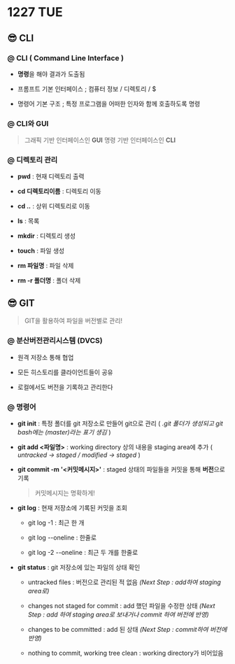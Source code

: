 # 1227 TUE 

## 😎 **CLI**

### @ CLI ( Command Line Interface )

  - **명령**을 해야 결과가 도출됨

  - 프롬프트 기본 인터페이스 ; 컴퓨터 정보 / 디렉토리 / $

  - 명령어 기본 구조 ; 특정 프로그램을 어떠한 인자와 함께 호출하도록 명령



### @ CLI와 GUI

> 그래픽 기반 인터페이스인 **GUI**  명령 기반 인터페이스인 **CLI**



### @ 디렉토리 관리

  - **pwd** : 현재 디렉토리 출력

  - **cd 디렉토리이름** : 디렉토리 이동

  - **cd ..** : 상위 디렉토리로 이동

  - **ls** : 목록

  - **mkdir** : 디렉토리 생성

  - **touch** : 파일 생성

  - **rm 파일명** : 파일 삭제

  - **rm -r 폴더명** : 폴더 삭제



## 😎 **GIT**

> GIT을 활용하여 파일을 버전별로 관리!

### @ 분산버전관리시스템 (DVCS)

  - 원격 저장소 통해 협업

  - 모든 히스토리를 클라이언트들이 공유

  - 로컬에서도 버전을 기록하고 관리한다

### @ 명령어

  - **git init** : 특정 폴더를 git 저장소로 만들어 git으로 관리 ( *.git 폴더가 생성되고 git bash에는 (master)라는 표기 생김* )
  
  - **git add <파일명>** : working directory 상의 내용을 staging area에 추가 ( *untracked -> staged / modified -> staged* )

  - **git commit -m '<커밋메시지>'** : staged 상태의 파일들을 커밋을 통해 **버전**으로 기록 
    > 커밋메시지는 명확하게!

  - **git log** : 현재 저장소에 기록된 커밋을 조회

    - git log -1 : 최근 한 개
    
    - git log --oneline : 한줄로
    
    - git log -2 --oneline : 최근 두 개를 한줄로

  - **git status** : git 저장소에 있는 파일의 상태 확인

    - untracked files : 버전으로 관리된 적 없음 *(Next Step : add하여 staging area로)*

    - changes not staged for commit : add 했던 파일을 수정한 상태 *(Next Step : add 하여 staging area로 보내거나 commit 하여 버전에 반영)*

    - changes to be committed : add 된 상태 *(Next Step : commit하여 버전에 반영)*

    - nothing to commit, working tree clean : working directory가 비어있음